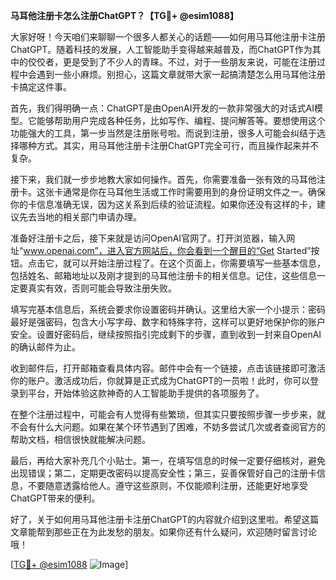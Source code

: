 **马耳他注册卡怎么注册ChatGPT？【TG💪+ @esim1088】**

大家好呀！今天咱们来聊聊一个很多人都关心的话题——如何用马耳他注册卡注册ChatGPT。随着科技的发展，人工智能助手变得越来越普及，而ChatGPT作为其中的佼佼者，更是受到了不少人的青睐。不过，对于一些朋友来说，可能在注册过程中会遇到一些小麻烦。别担心，这篇文章就带大家一起搞清楚怎么用马耳他注册卡搞定这件事。

首先，我们得明确一点：ChatGPT是由OpenAI开发的一款非常强大的对话式AI模型。它能够帮助用户完成各种任务，比如写作、编程、提问解答等。要想使用这个功能强大的工具，第一步当然是注册账号啦。而说到注册，很多人可能会纠结于选择哪种方式。其实，用马耳他注册卡注册ChatGPT完全可行，而且操作起来并不复杂。

接下来，我们就一步步地教大家如何操作。首先，你需要准备一张有效的马耳他注册卡。这张卡通常是你在马耳他生活或工作时需要用到的身份证明文件之一。确保你的卡信息准确无误，因为这关系到后续的验证流程。如果你还没有这样的卡，建议先去当地的相关部门申请办理。

准备好注册卡之后，接下来就是访问OpenAI官网了。打开浏览器，输入网址“www.openai.com”，进入官方网站后，你会看到一个醒目的“Get Started”按钮。点击它，就可以开始注册过程了。在这个页面上，你需要填写一些基本信息，包括姓名、邮箱地址以及刚才提到的马耳他注册卡的相关信息。记住，这些信息一定要真实有效，否则可能会导致注册失败。

填写完基本信息后，系统会要求你设置密码并确认。这里给大家一个小提示：密码最好是强密码，包含大小写字母、数字和特殊字符，这样可以更好地保护你的账户安全。设置好密码后，继续按照指引完成剩下的步骤，直到收到一封来自OpenAI的确认邮件为止。

收到邮件后，打开邮箱查看具体内容。邮件中会有一个链接，点击该链接即可激活你的账户。激活成功后，你就算是正式成为ChatGPT的一员啦！此时，你可以登录到平台，开始体验这款神奇的人工智能助手提供的各项服务了。

在整个注册过程中，可能会有人觉得有些繁琐，但其实只要按照步骤一步步来，就不会有什么大问题。如果在某个环节遇到了困难，不妨多尝试几次或者查阅官方的帮助文档，相信很快就能解决问题。

最后，再给大家补充几个小贴士。第一，在填写信息的时候一定要仔细核对，避免出现错误；第二，定期更改密码以提高安全性；第三，妥善保管好自己的注册卡信息，不要随意透露给他人。遵守这些原则，不仅能顺利注册，还能更好地享受ChatGPT带来的便利。

好了，关于如何用马耳他注册卡注册ChatGPT的内容就介绍到这里啦。希望这篇文章能帮到那些正在为此发愁的朋友。如果你还有什么疑问，欢迎随时留言讨论哦！

[[TG💪+ @esim1088](https://t.me/s/esim1088) ![Image](https://i.postimg.cc/4NQfJmqS/Snipaste-2025-05-13-00-14-12.png)]